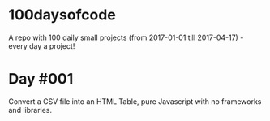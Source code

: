 # 100daysofcode
A repo with 100 daily small projects (from 2017-01-01 till 2017-04-17) - every day a project!

# Day #001

Convert a CSV file into an HTML Table, pure Javascript with no frameworks and libraries.
